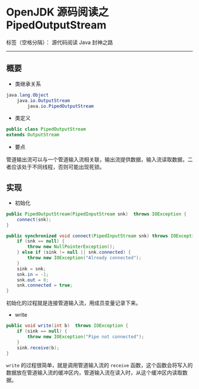 # OpenJDK 源码阅读之 PipedOutputStream

标签（空格分隔）： 源代码阅读 Java 封神之路

---

## 概要

* 类继承关系 

```java
java.lang.Object
    java.io.OutputStream
        java.io.PipedOutputStream
```

* 类定义 

```java
public class PipedOutputStream
extends OutputStream
```

* 要点 

管道输出流可以与一个管道输入流相关联，输出流提供数据，输入流读取数据，二者应该处于不同线程，否则可能出现死锁。


## 实现 

* 初始化

```java
public PipedOutputStream(PipedInputStream snk)  throws IOException {
    connect(snk);
}

public synchronized void connect(PipedInputStream snk) throws IOException {
    if (snk == null) {
        throw new NullPointerException();
    } else if (sink != null || snk.connected) {
        throw new IOException("Already connected");
    }
    sink = snk;
    snk.in = -1;
    snk.out = 0;
    snk.connected = true;
}
```

初始化的过程就是连接管道输入流，用成员变量记录下来。


* write

```java
public void write(int b)  throws IOException {
    if (sink == null) {
        throw new IOException("Pipe not connected");
    }
    sink.receive(b);
}
```

`write` 的过程很简单，就是调用管道输入流的 `receive` 函数，这个函数会将写入的数据放在管道输入流的缓冲区内，管道输入流在读入时，从这个缓冲区内读取数据。